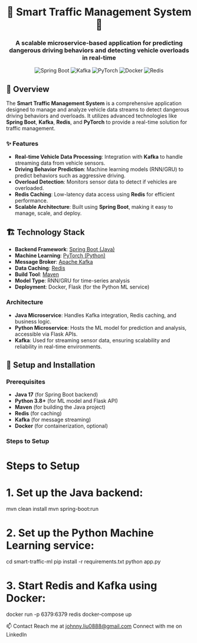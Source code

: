 <h1 align="center">🚦 Smart Traffic Management System 🚦</h1>
<h3 align="center">A scalable microservice-based application for predicting dangerous driving behaviors and detecting vehicle overloads in real-time</h3>

<p align="center">
  <img src="https://img.shields.io/badge/Spring%20Boot-2.6.2-brightgreen" alt="Spring Boot">
  <img src="https://img.shields.io/badge/Kafka-Apache-yellowgreen" alt="Kafka">
  <img src="https://img.shields.io/badge/PyTorch-1.9.0-red" alt="PyTorch">
  <img src="https://img.shields.io/badge/Docker-20.10-blue" alt="Docker">
  <img src="https://img.shields.io/badge/Redis-6.2.5-orange" alt="Redis">
</p>

## 📖 Overview
The **Smart Traffic Management System** is a comprehensive application designed to manage and analyze vehicle data streams to detect dangerous driving behaviors and overloads. It utilizes advanced technologies like **Spring Boot**, **Kafka**, **Redis**, and **PyTorch** to provide a real-time solution for traffic management.

### ✨ Features
- **Real-time Vehicle Data Processing**: Integration with **Kafka** to handle streaming data from vehicle sensors.
- **Driving Behavior Prediction**: Machine learning models (RNN/GRU) to predict behaviors such as aggressive driving.
- **Overload Detection**: Monitors sensor data to detect if vehicles are overloaded.
- **Redis Caching**: Low-latency data access using **Redis** for efficient performance.
- **Scalable Architecture**: Built using **Spring Boot**, making it easy to manage, scale, and deploy.

## 🏗️ Technology Stack
- **Backend Framework**: [Spring Boot (Java)](https://spring.io/projects/spring-boot)
- **Machine Learning**: [PyTorch (Python)](https://pytorch.org/)
- **Message Broker**: [Apache Kafka](https://kafka.apache.org/)
- **Data Caching**: [Redis](https://redis.io/)
- **Build Tool**: [Maven](https://maven.apache.org/)
- **Model Type**: RNN/GRU for time-series analysis
- **Deployment**: Docker, Flask (for the Python ML service)

### Architecture
- **Java Microservice**: Handles Kafka integration, Redis caching, and business logic.
- **Python Microservice**: Hosts the ML model for prediction and analysis, accessible via Flask APIs.
- **Kafka**: Used for streaming sensor data, ensuring scalability and reliability in real-time environments.

## 🚀 Setup and Installation

### Prerequisites
- **Java 17** (for Spring Boot backend)
- **Python 3.8+** (for ML model and Flask API)
- **Maven** (for building the Java project)
- **Redis** (for caching)
- **Kafka** (for message streaming)
- **Docker** (for containerization, optional)

### Steps to Setup

# Steps to Setup

# 1. Set up the Java backend:
mvn clean install
mvn spring-boot:run

# 2. Set up the Python Machine Learning service:
cd smart-traffic-ml
pip install -r requirements.txt
python app.py

# 3. Start Redis and Kafka using Docker:
docker run -p 6379:6379 redis
docker-compose up


📫 Contact
Reach me at johnny.liu0888@gmail.com
Connect with me on LinkedIn
